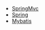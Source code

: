 * [SpringMvc](zh-cn/后端/SSM/SpringMvc/index.md)
* [Spring](zh-cn/后端/SSM/Spring/index.md)
* [Mybatis](zh-cn/后端/SSM/Mybatis/index.md)